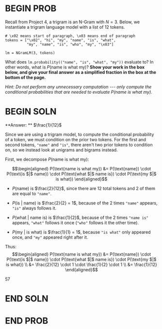 # BEGIN PROB

Recall from Project 4, a trigram is an N-Gram with $N=3$. Below, we
instantiate a trigram language model with a list of 12 tokens.

    # \x02 means start of paragraph, \x03 means end of paragraph
    tokens = ["\x02", "hi", "my", "name", "is", "what", 
              "my", "name", "is", "who", "my", "\x03"]

    lm = NGramLM(3, tokens)

What does `lm.probability(("name", "is", "what", "my"))` evaluate to? In
other words, what is $P(\text{name is what my})$? **Show your work in
the box below, and give your final answer as a simplified fraction in
the box at the bottom of the page.**

*Hint: Do not perform any unnecessary computation --- only compute the
conditional probabilities that are needed to evaluate
$P(\text{name is what my})$.*

# BEGIN SOLN

**Answer: ** $\frac{1}{12}$

Since we are using a trigram model, to compute the conditional
probability of a token, we must condition on the prior two tokens. For
the first and second tokens, `"name"` and `"is"`, there aren't two prior
tokens to condition on, so we instead look at unigrams and bigrams
instead.

First, we decompose $P(\text{name is what my})$:

$$\begin{aligned}
P(\text{name is what my}) &= P(\text{name}) \cdot P(\text{is $|$ name}) \cdot P(\text{what $|$ name is}) \cdot P(\text{my $|$ is what}) \end{aligned}$$

-   $P(\text{name})$ is $\frac{2}{12}$, since there are 12 total tokens
    and 2 of them are equal to `"name"`.

-   $P(\text{is $|$ name})$ is $\frac{2}{2} = 1$, because of the 2 times
    `"name"` appears, `"is"` always follows it.

-   $P(\text{what $|$ name is})$ is $\frac{1}{2}$, because of the 2
    times `"name is"` appears, `"what"` follows it once (`"who"` follows
    it the other time).

-   $P(\text{my $|$ is what})$ is $\frac{1}{1} = 1$, because `"is what"`
    only appeared once, and `"my"` appeared right after it.

Thus: $$\begin{aligned}
P(\text{name is what my}) &= P(\text{name}) \cdot P(\text{is $|$ name}) \cdot P(\text{what $|$ name is}) \cdot P(\text{my $|$ is what}) \\ &= \frac{2}{12} \cdot 1 \cdot \frac{1}{2} \cdot 1 \\ &= \frac{1}{12}  \end{aligned}$$

<average>57</average>

# END SOLN

# END PROB